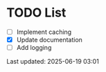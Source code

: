 # TODO List

- [ ] Implement caching
- [x] Update documentation
- [ ] Add logging

Last updated: 2025-06-19 03:01
